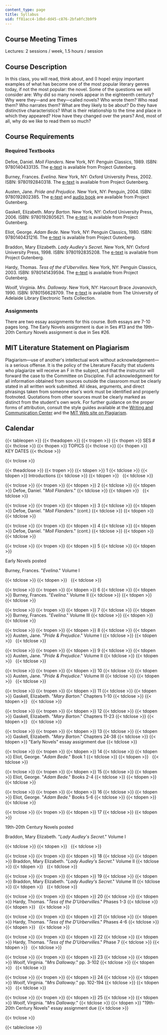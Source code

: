 ```yaml
---
content_type: page
title: Syllabus
uid: ff81acc4-1dbd-dd45-c876-2bfa0fc3b9f9
---
```


Course Meeting Times
--------------------

Lectures: 2 sessions / week, 1.5 hours / session

Course Description
------------------

In this class, you will read, think about, and (I hope) enjoy important examples of what has become one of the most popular literary genres today, if not the most popular: the novel. Some of the questions we will consider are: Why did so many novels appear in the eighteenth century? Why were they—and are they—called novels? Who wrote them? Who read them? Who narrates them? What are they likely to be about? Do they have distinctive characteristics? What is their relationship to the time and place in which they appeared? How have they changed over the years? And, most of all, why do we like to read them so much?

Course Requirements
-------------------

### Required Textbooks

Defoe, Daniel. _Moll Flanders_. New York, NY: Penguin Classics, 1989. ISBN: 9780140433135. The [e-text](http://www.gutenberg.org/etext/9685) is available from Project Gutenberg.

Burney, Frances. _Evelina_. New York, NY: Oxford University Press, 2002. ISBN: 9780192840318. The [e-text](http://www.gutenberg.org/etext/6053) is available from Project Gutenberg.

Austen, Jane. _Pride and Prejudice_. New York, NY: Penguin, 2004. ISBN: 9780192802385. The [e-text](http://www.gutenberg.org/etext/1342) and [audio book](http://www.gutenberg.org/etext/20686) are available from Project Gutenberg.

Gaskell, Elizabeth. _Mary Barton_. New York, NY: Oxford University Press, 2006. ISBN: 9780192805621. The [e-text](http://www.gutenberg.org/etext/2153) is available from Project Gutenberg.

Eliot, George. _Adam Bede_. New York, NY: Penguin Classics, 1980. ISBN: 9780140431216. The [e-text](http://www.gutenberg.org/etext/507) is available from Project Gutenberg.

Braddon, Mary Elizabeth. _Lady Audley's Secret_. New York, NY: Oxford University Press, 1998. ISBN: 9780192835208. The [e-text](http://www.gutenberg.org/etext/8954) is available from Project Gutenberg.

Hardy, Thomas. _Tess of the d'Ubervilles_. New York, NY: Penguin Classics, 2003. ISBN: 9780141439594. The [e-text](http://www.gutenberg.org/etext/110) is available from Project Gutenberg.

Woolf, Virginia. _Mrs. Dalloway_. New York, NY: Harcourt Brace Jovanovich, 1990. ISBN: 9780156628709. The [e-text](https://ebooks.adelaide.edu.au/w/woolf/virginia/w91md/) is available from The University of Adelaide Library Electronic Texts Collection.

### Assignments

There are two essay assignments for this course. Both essays are 7-10 pages long. The Early Novels assignment is due in Ses #13 and the 19th-20th Century Novels assignment is due in Ses #26.

MIT Literature Statement on Plagiarism
--------------------------------------

Plagiarism—use of another's intellectual work without acknowledgement—is a serious offense. It is the policy of the Literature Faculty that students who plagiarize will receive an F in the subject, and that the instructor will forward the case to the Committee on Discipline. Full acknowledgement for all information obtained from sources outside the classroom must be clearly stated in all written work submitted. All ideas, arguments, and direct phrasings taken from someone else's work must be identified and properly footnoted. Quotations from other sources must be clearly marked as distinct from the student's own work. For further guidance on the proper forms of attribution, consult the style guides available at the [Writing and Communication Center](http://cmsw.mit.edu/writing-and-communication-center/) and the [MIT Web site on Plagiarism](http://cmsw.mit.edu/writing-and-communication-center/avoiding-plagiarism/).

Calendar
--------

{{< tableopen >}}
{{< theadopen >}}
{{< tropen >}}
{{< thopen >}}
SES #
{{< thclose >}}
{{< thopen >}}
TOPICS
{{< thclose >}}
{{< thopen >}}
KEY DATES
{{< thclose >}}

{{< trclose >}}

{{< theadclose >}}
{{< tropen >}}
{{< tdopen >}}
1
{{< tdclose >}}
{{< tdopen >}}
Introductions
{{< tdclose >}}
{{< tdopen >}}
 
{{< tdclose >}}

{{< trclose >}}
{{< tropen >}}
{{< tdopen >}}
2
{{< tdclose >}}
{{< tdopen >}}
Defoe, Daniel. "_Moll Flanders_."
{{< tdclose >}}
{{< tdopen >}}
 
{{< tdclose >}}

{{< trclose >}}
{{< tropen >}}
{{< tdopen >}}
3
{{< tdclose >}}
{{< tdopen >}}
Defoe, Daniel. "_Moll Flanders_." (cont.)
{{< tdclose >}}
{{< tdopen >}}
 
{{< tdclose >}}

{{< trclose >}}
{{< tropen >}}
{{< tdopen >}}
4
{{< tdclose >}}
{{< tdopen >}}
Defoe, Daniel. "_Moll Flanders_." (cont.)
{{< tdclose >}}
{{< tdopen >}}
 
{{< tdclose >}}

{{< trclose >}}
{{< tropen >}}
{{< tdopen >}}
5
{{< tdclose >}}
{{< tdopen >}}


Early Novels posted

Burney, Frances. "_Evelina_." Volume I


{{< tdclose >}}
{{< tdopen >}}
 
{{< tdclose >}}

{{< trclose >}}
{{< tropen >}}
{{< tdopen >}}
6
{{< tdclose >}}
{{< tdopen >}}
Burney, Frances. "_Evelina_." Volume II
{{< tdclose >}}
{{< tdopen >}}
 
{{< tdclose >}}

{{< trclose >}}
{{< tropen >}}
{{< tdopen >}}
7
{{< tdclose >}}
{{< tdopen >}}
Burney, Frances. "_Evelina_." Volume III
{{< tdclose >}}
{{< tdopen >}}
 
{{< tdclose >}}

{{< trclose >}}
{{< tropen >}}
{{< tdopen >}}
8
{{< tdclose >}}
{{< tdopen >}}
Austen, Jane. "_Pride & Prejudice_." Volume I
{{< tdclose >}}
{{< tdopen >}}
 
{{< tdclose >}}

{{< trclose >}}
{{< tropen >}}
{{< tdopen >}}
9
{{< tdclose >}}
{{< tdopen >}}
Austen, Jane. "_Pride & Prejudice_." Volume II
{{< tdclose >}}
{{< tdopen >}}
 
{{< tdclose >}}

{{< trclose >}}
{{< tropen >}}
{{< tdopen >}}
10
{{< tdclose >}}
{{< tdopen >}}
Austen, Jane. "_Pride & Prejudice_." Volume III
{{< tdclose >}}
{{< tdopen >}}
 
{{< tdclose >}}

{{< trclose >}}
{{< tropen >}}
{{< tdopen >}}
11
{{< tdclose >}}
{{< tdopen >}}
Gaskell, Elizabeth. "_Mary Barton_." Chapters 1-10
{{< tdclose >}}
{{< tdopen >}}
 
{{< tdclose >}}

{{< trclose >}}
{{< tropen >}}
{{< tdopen >}}
12
{{< tdclose >}}
{{< tdopen >}}
Gaskell, Elizabeth. "_Mary Barton_." Chapters 11-23
{{< tdclose >}}
{{< tdopen >}}
 
{{< tdclose >}}

{{< trclose >}}
{{< tropen >}}
{{< tdopen >}}
13
{{< tdclose >}}
{{< tdopen >}}
Gaskell, Elizabeth. "_Mary Barton_." Chapters 24-38
{{< tdclose >}}
{{< tdopen >}}
"Early Novels" essay assignment due
{{< tdclose >}}

{{< trclose >}}
{{< tropen >}}
{{< tdopen >}}
14
{{< tdclose >}}
{{< tdopen >}}
Eliot, George. "_Adam Bede_." Book 1
{{< tdclose >}}
{{< tdopen >}}
 
{{< tdclose >}}

{{< trclose >}}
{{< tropen >}}
{{< tdopen >}}
15
{{< tdclose >}}
{{< tdopen >}}
Eliot, George. "_Adam Bede_." Books 2-4
{{< tdclose >}}
{{< tdopen >}}
 
{{< tdclose >}}

{{< trclose >}}
{{< tropen >}}
{{< tdopen >}}
16
{{< tdclose >}}
{{< tdopen >}}
Eliot, George. "_Adam Bede_." Books 5-6
{{< tdclose >}}
{{< tdopen >}}
 
{{< tdclose >}}

{{< trclose >}}
{{< tropen >}}
{{< tdopen >}}
17
{{< tdclose >}}
{{< tdopen >}}


19th-20th Century Novels posted

Braddon, Mary Elizabeth. "_Lady Audley's Secret_." Volume I


{{< tdclose >}}
{{< tdopen >}}
 
{{< tdclose >}}

{{< trclose >}}
{{< tropen >}}
{{< tdopen >}}
18
{{< tdclose >}}
{{< tdopen >}}
Braddon, Mary Elizabeth. "_Lady Audley's Secret_." Volume II
{{< tdclose >}}
{{< tdopen >}}
 
{{< tdclose >}}

{{< trclose >}}
{{< tropen >}}
{{< tdopen >}}
19
{{< tdclose >}}
{{< tdopen >}}
Braddon, Mary Elizabeth. "_Lady Audley's Secret_." Volume III
{{< tdclose >}}
{{< tdopen >}}
 
{{< tdclose >}}

{{< trclose >}}
{{< tropen >}}
{{< tdopen >}}
20
{{< tdclose >}}
{{< tdopen >}}
Hardy, Thomas. "_Tess of the D'Urbervilles_." Phases 1-3
{{< tdclose >}}
{{< tdopen >}}
 
{{< tdclose >}}

{{< trclose >}}
{{< tropen >}}
{{< tdopen >}}
21
{{< tdclose >}}
{{< tdopen >}}
Hardy, Thomas. "_Tess of the D'Urbervilles_." Phases 4-6
{{< tdclose >}}
{{< tdopen >}}
 
{{< tdclose >}}

{{< trclose >}}
{{< tropen >}}
{{< tdopen >}}
22
{{< tdclose >}}
{{< tdopen >}}
Hardy, Thomas. "_Tess of the D'Urbervilles_." Phase 7
{{< tdclose >}}
{{< tdopen >}}
 
{{< tdclose >}}

{{< trclose >}}
{{< tropen >}}
{{< tdopen >}}
23
{{< tdclose >}}
{{< tdopen >}}
Woolf, Virginia. "_Mrs Dalloway_." pp. 3-102
{{< tdclose >}}
{{< tdopen >}}
 
{{< tdclose >}}

{{< trclose >}}
{{< tropen >}}
{{< tdopen >}}
24
{{< tdclose >}}
{{< tdopen >}}
Woolf, Virginia. "_Mrs Dalloway_." pp. 102-194
{{< tdclose >}}
{{< tdopen >}}
 
{{< tdclose >}}

{{< trclose >}}
{{< tropen >}}
{{< tdopen >}}
25
{{< tdclose >}}
{{< tdopen >}}
Woolf, Virginia. "_Mrs Dalloway_."
{{< tdclose >}}
{{< tdopen >}}
"19th-20th Century Novels" essay assignment due
{{< tdclose >}}

{{< trclose >}}

{{< tableclose >}}